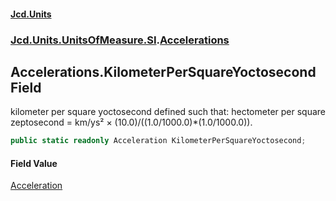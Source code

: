 #### [Jcd.Units](index 'index')
### [Jcd.Units.UnitsOfMeasure.SI](Jcd.Units.UnitsOfMeasure.SI 'Jcd.Units.UnitsOfMeasure.SI').[Accelerations](Accelerations 'Jcd.Units.UnitsOfMeasure.SI.Accelerations')

## Accelerations.KilometerPerSquareYoctosecond Field

kilometer per square yoctosecond defined such that: hectometer per square zeptosecond = km/ys² ×
(10.0)/((1.0/1000.0)*(1.0/1000.0)).

```csharp
public static readonly Acceleration KilometerPerSquareYoctosecond;
```

#### Field Value
[Acceleration](Acceleration 'Jcd.Units.UnitTypes.Acceleration')